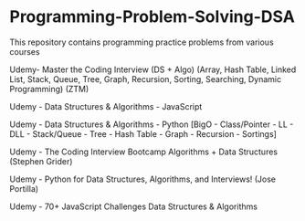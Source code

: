 # Programming-Problem-Solving-DSA
This repository contains programming practice problems from various courses

Udemy- Master the Coding Interview (DS + Algo) (Array, Hash Table, Linked List, Stack, Queue, Tree, Graph, Recursion, Sorting, Searching, Dynamic Programming) (ZTM)

Udemy - Data Structures & Algorithms - JavaScript

Udemy - Data Structures & Algorithms - Python [BigO - Class/Pointer - LL - DLL - Stack/Queue - Tree - Hash Table - Graph - Recursion - Sortings]

Udemy - The Coding Interview Bootcamp Algorithms + Data Structures (Stephen Grider)

Udemy - Python for Data Structures, Algorithms, and Interviews! (Jose Portilla)

Udemy - 70+ JavaScript Challenges Data Structures & Algorithms
